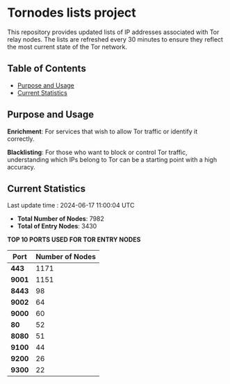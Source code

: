 # Tornodes lists project

This repository provides updated lists of IP addresses associated with Tor relay nodes. The lists are refreshed every 30 minutes to ensure they reflect the most current state of the Tor network.

## Table of Contents

- [Purpose and Usage](#purpose-and-usage)
- [Current Statistics](#current-statistics)


## Purpose and Usage

**Enrichment**: For services that wish to allow Tor traffic or identify it correctly.

**Blacklisting**: For those who want to block or control Tor traffic, understanding which IPs belong to Tor can be a starting point with a high accuracy.

## Current Statistics

Last update time : 2024-06-17 11:00:04 UTC

- **Total Number of Nodes**: 7982
- **Total of Entry Nodes**: 3430

**TOP 10 PORTS USED FOR TOR ENTRY NODES**

| **Port** | **Number of Nodes** |
|------|-----------------|
| **443**   | 1171  |
| **9001**   | 1151  |
| **8443**   | 98  |
| **9002**   | 64  |
| **9000**   | 60  |
| **80**   | 52  |
| **8080**   | 51  |
| **9100**   | 44  |
| **9200**   | 26  |
| **9300**   | 22  |

